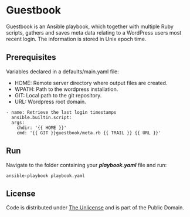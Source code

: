 # Guestbook

Guestbook is an Ansible playbook, which together with multiple Ruby scripts, gathers and saves meta data relating to a WordPress users most recent login. The information is stored in Unix epoch time.

## Prerequisites

Variables declared in a defaults/main.yaml file:

- HOME: Remote server directory where output files are created.
- WPATH: Path to the wordpress installation.
- GIT: Local path to the git repository.
- URL: Wordpress root domain.

```console
- name: Retrieve the last login timestamps
  ansible.builtin.script:
  args:
    chdir: '{{ HOME }}'
    cmd: '{{ GIT }}guestbook/meta.rb {{ TRAIL }} {{ URL }}'
```

## Run

Navigate to the folder containing your ***playbook.yaml*** file and run:

```console
ansible-playbook playbook.yaml
```

## License

Code is distributed under [The Unlicense](https://github.com/nausicaan/free/blob/main/LICENSE.md) and is part of the Public Domain.
